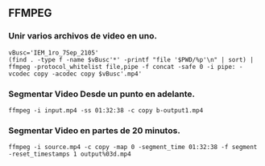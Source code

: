 ## FFMPEG
### Unir varios archivos de video en uno.

    vBusc='IEM_1ro_7Sep_2105'
    (find . -type f -name $vBusc'*' -printf "file '$PWD/%p'\n" | sort) | ffmpeg -protocol_whitelist file,pipe -f concat -safe 0 -i pipe: -vcodec copy -acodec copy $vBusc'.mp4'

### Segmentar Video Desde un punto en adelante.

    ffmpeg -i input.mp4 -ss 01:32:38 -c copy b-output1.mp4

### Segmentar Video en partes de 20 minutos.

    ffmpeg -i source.mp4 -c copy -map 0 -segment_time 01:32:38 -f segment -reset_timestamps 1 output%03d.mp4

